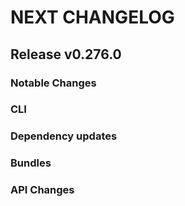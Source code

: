 # NEXT CHANGELOG

## Release v0.276.0

### Notable Changes

### CLI

### Dependency updates

### Bundles

### API Changes
